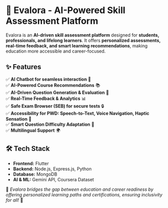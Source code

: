 # 🚀 Evalora - AI-Powered Skill Assessment Platform  

Evalora is an **AI-driven skill assessment platform** designed for **students, professionals, and lifelong learners**. It offers **personalized assessments, real-time feedback, and smart learning recommendations**, making education more accessible and career-focused.  

## ✨ Features  
✅ **AI Chatbot for seamless interaction** 🤖  
✅ **AI-Powered Course Recommendations** 📚  
✅ **AI-Driven Question Generation & Evaluation** 📝  
✅ **Real-Time Feedback & Analytics** 📊  
✅ **Safe Exam Browser (SEB) for secure tests** 🔒    
✅ **Accessibility for PWD: Speech-to-Text, Voice Navigation, Haptic Sensation** 🌟  
✅ **Smart Question Difficulty Adaptation** 🔄  
✅ **Multilingual Support** 🌍  

## 🛠️ Tech Stack  
- **Frontend:** Flutter  
- **Backend:** Node.js, Express.js, Python  
- **Database:** MongoDB  
- **AI & ML:** Gemini API, Coursera Dataset  

📌 *Evalora bridges the gap between education and career readiness by offering personalized learning paths and certifications, ensuring inclusivity for all!* 🚀  
